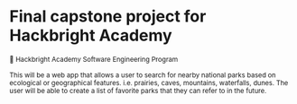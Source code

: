 # Final capstone project for Hackbright Academy

<sup>:apple: Hackbright Academy Software Engineering Program</sup>

<sup>This will be a web app that allows a user to search for nearby national
parks based on ecological or geographical features. i.e. prairies, caves, 
mountains, waterfalls, dunes. The user will be able to create a list of
favorite parks that they can refer to in the future. </sup>


<!-- Future features may include a compare feature for parks. The base will
search by state, with hopes to include a search feature based on zipcode,
location, and/or a radius. -->
